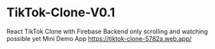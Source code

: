 # TikTok-Clone-V0.1
React TikTok Clone with Firebase Backend only scrolling and watching possible yet
Mini Demo App https://tiktok-clone-5782a.web.app/
